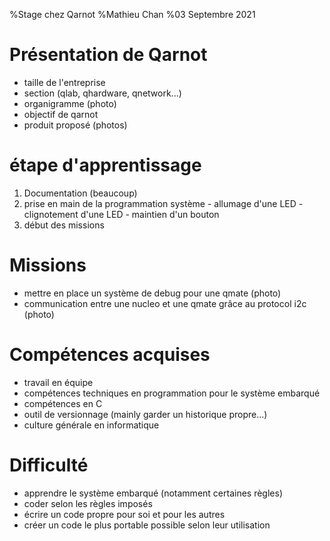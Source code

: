 %Stage chez Qarnot
%Mathieu Chan
%03 Septembre 2021

# Présentation de Qarnot
  - taille de l'entreprise
  - section (qlab, qhardware, qnetwork...)
  - organigramme (photo)
  - objectif de qarnot
  - produit proposé (photos)

# étape d'apprentissage
  1. Documentation (beaucoup)
  2. prise en main de la programmation système
    - allumage d'une LED
    - clignotement d'une LED
    - maintien d'un bouton
  3. début des missions

# Missions
  - mettre en place un système de debug pour une qmate (photo)
  - communication entre une nucleo et une qmate grâce au protocol i2c (photo)

# Compétences acquises
  - travail en équipe
  - compétences techniques en programmation pour le système embarqué
  - compétences en C
  - outil de versionnage (mainly garder un historique propre...)
  - culture générale en informatique

# Difficulté
  - apprendre le système embarqué (notamment certaines règles)
  - coder selon les règles imposés
  - écrire un code propre pour soi et pour les autres
  - créer un code le plus portable possible selon leur utilisation

